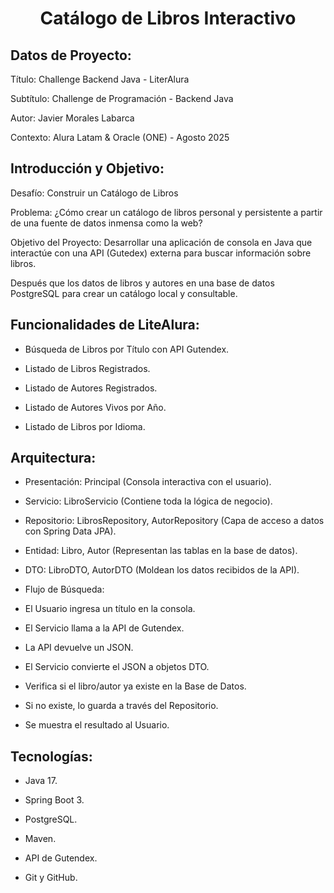 <h1 align="center"> Catálogo de Libros Interactivo </h1>

## Datos de Proyecto:
Título: Challenge Backend Java - LiterAlura

Subtítulo: Challenge de Programación - Backend Java 

Autor: Javier Morales Labarca

Contexto: Alura Latam & Oracle (ONE) - Agosto 2025

## Introducción y Objetivo:
Desafío: Construir un Catálogo de Libros

Problema: ¿Cómo crear un catálogo de libros personal y persistente a partir de una fuente de datos inmensa como la web?

Objetivo del Proyecto: Desarrollar una aplicación de consola en Java que interactúe con una API (Gutedex) externa para buscar información sobre libros.

Después que los datos de libros y autores en una base de datos PostgreSQL para crear un catálogo local y consultable.

## Funcionalidades de LiteAlura:

- Búsqueda de Libros por Título con API Gutendex.

- Listado de Libros Registrados.

- Listado de Autores Registrados.

- Listado de Autores Vivos por Año.

- Listado de Libros por Idioma.

## Arquitectura:

- Presentación: Principal (Consola interactiva con el usuario).

- Servicio: LibroServicio (Contiene toda la lógica de negocio).

- Repositorio: LibrosRepository, AutorRepository (Capa de acceso a datos con Spring Data JPA).

- Entidad: Libro, Autor (Representan las tablas en la base de datos).

- DTO: LibroDTO, AutorDTO (Moldean los datos recibidos de la API).

- Flujo de Búsqueda:

- El Usuario ingresa un título en la consola.

- El Servicio llama a la API de Gutendex.

- La API devuelve un JSON.

- El Servicio convierte el JSON a objetos DTO.

- Verifica si el libro/autor ya existe en la Base de Datos.

- Si no existe, lo guarda a través del Repositorio.

- Se muestra el resultado al Usuario.

## Tecnologías:

- Java 17.

- Spring Boot 3.

- PostgreSQL.

- Maven.

- API de Gutendex.

- Git y GitHub.
